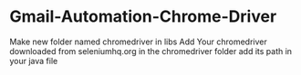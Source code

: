 # Gmail-Automation-Chrome-Driver
Make new folder named chromedriver in libs
Add Your chromedriver downloaded from seleniumhq.org in the chromedriver folder
add its path in your java file

